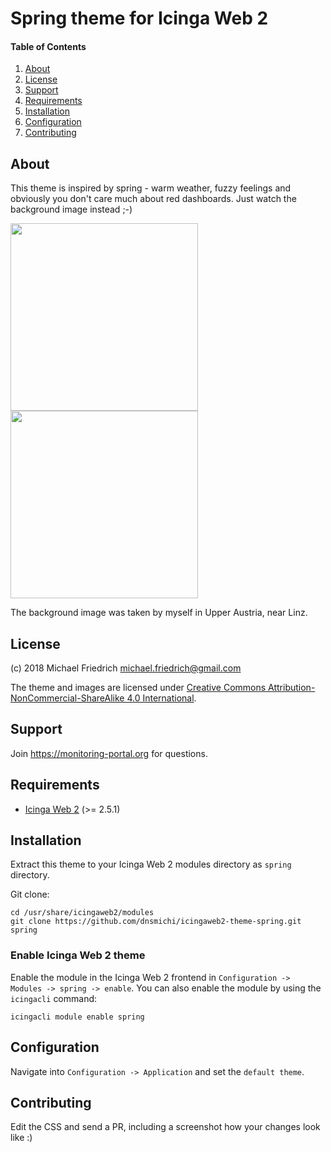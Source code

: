 # Spring theme for Icinga Web 2

#### Table of Contents

1. [About](#about)
2. [License](#license)
3. [Support](#support)
4. [Requirements](#requirements)
5. [Installation](#installation)
6. [Configuration](#configuration)
9. [Contributing](#contributing)

## About

This theme is inspired by spring - warm weather, fuzzy feelings and obviously you don't care much about red dashboards.
Just watch the background image instead ;-)

<img src="https://github.com/dnsmichi/icingaweb2-theme-spring/blob/master/doc/screenshot/login.png" height="300">
<img src="https://github.com/dnsmichi/icingaweb2-theme-spring/blob/master/doc/screenshot/overview.png" height="300">

The background image was taken by myself in Upper Austria, near Linz.

## License

(c) 2018 Michael Friedrich <michael.friedrich@gmail.com>

The theme and images are licensed under [Creative Commons Attribution-NonCommercial-ShareAlike 4.0 International](http://creativecommons.org/licenses/by-nc-sa/4.0/).

## Support

Join https://monitoring-portal.org for questions.

## Requirements

* [Icinga Web 2](https://www.icinga.com/products/icinga-web-2/) (>= 2.5.1)

## Installation

Extract this theme to your Icinga Web 2 modules directory as `spring` directory.

Git clone:

```
cd /usr/share/icingaweb2/modules
git clone https://github.com/dnsmichi/icingaweb2-theme-spring.git spring
```

### Enable Icinga Web 2 theme

Enable the module in the Icinga Web 2 frontend in `Configuration -> Modules -> spring -> enable`.
You can also enable the module by using the `icingacli` command:

```
icingacli module enable spring

```

## Configuration

Navigate into `Configuration -> Application` and set the `default theme`.

## Contributing

Edit the CSS and send a PR, including a screenshot how your changes look like :)
